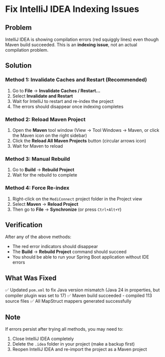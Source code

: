 # Fix IntelliJ IDEA Indexing Issues

## Problem
IntelliJ IDEA is showing compilation errors (red squiggly lines) even though Maven build succeeded. This is an **indexing issue**, not an actual compilation problem.

## Solution

### Method 1: Invalidate Caches and Restart (Recommended)
1. Go to **File** → **Invalidate Caches / Restart...**
2. Select **Invalidate and Restart**
3. Wait for IntelliJ to restart and re-index the project
4. The errors should disappear once indexing completes

### Method 2: Reload Maven Project
1. Open the **Maven** tool window (View → Tool Windows → Maven, or click the Maven icon on the right sidebar)
2. Click the **Reload All Maven Projects** button (circular arrows icon)
3. Wait for Maven to reload

### Method 3: Manual Rebuild
1. Go to **Build** → **Rebuild Project**
2. Wait for the rebuild to complete

### Method 4: Force Re-index
1. Right-click on the `MediConnect` project folder in the Project view
2. Select **Maven** → **Reload Project**
3. Then go to **File** → **Synchronize** (or press `Ctrl+Alt+Y`)

## Verification
After any of the above methods:
- The red error indicators should disappear
- The **Build** → **Rebuild Project** command should succeed
- You should be able to run your Spring Boot application without IDE errors

## What Was Fixed
✅ Updated `pom.xml` to fix Java version mismatch (Java 24 in properties, but compiler plugin was set to 17)
✅ Maven build succeeded - compiled 113 source files
✅ All MapStruct mappers generated successfully

## Note
If errors persist after trying all methods, you may need to:
1. Close IntelliJ IDEA completely
2. Delete the `.idea` folder in your project (make a backup first)
3. Reopen IntelliJ IDEA and re-import the project as a Maven project


